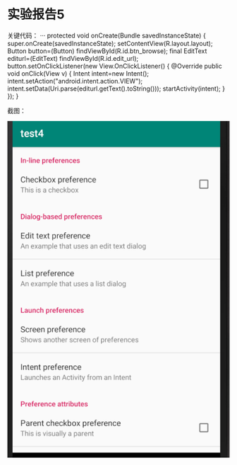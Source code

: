# 实验报告5

关键代码：
···
        protected void onCreate(Bundle savedInstanceState) {
                super.onCreate(savedInstanceState);
                setContentView(R.layout.layout);
                Button button=(Button) findViewById(R.id.btn_browse);
                final EditText editurl=(EditText) findViewById(R.id.edit_url);
                button.setOnClickListener(new View.OnClickListener() {
                    @Override
                    public void onClick(View v) {
                        Intent intent=new Intent();
                        intent.setAction("android.intent.action.VIEW");
                        intent.setData(Uri.parse(editurl.getText().toString()));
                        startActivity(intent);
                    }
                });
            }




截图：  

![Image](https://github.com/fjnu-zexin/test1/blob/master/img/t4p1.PNG)
